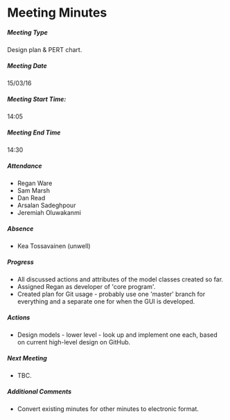 # Meeting Minutes

##### Meeting Type

Design plan & PERT chart.

##### Meeting Date

15/03/16

##### Meeting Start Time:

14:05

##### Meeting End Time

14:30

##### Attendance

- Regan Ware
- Sam Marsh
- Dan Read
- Arsalan Sadeghpour
- Jeremiah Oluwakanmi

##### Absence

- Kea Tossavainen (unwell)

##### Progress

- All discussed actions and attributes of the model classes created so far.
- Assigned Regan as developer of 'core program'.
- Created plan for Git usage - probably use one 'master' branch for everything and a separate one for when the GUI is developed.

##### Actions

- Design models - lower level - look up and implement one each, based on current high-level design on GitHub.

##### Next Meeting

- TBC.

##### Additional Comments

- Convert existing minutes for other minutes to electronic format.